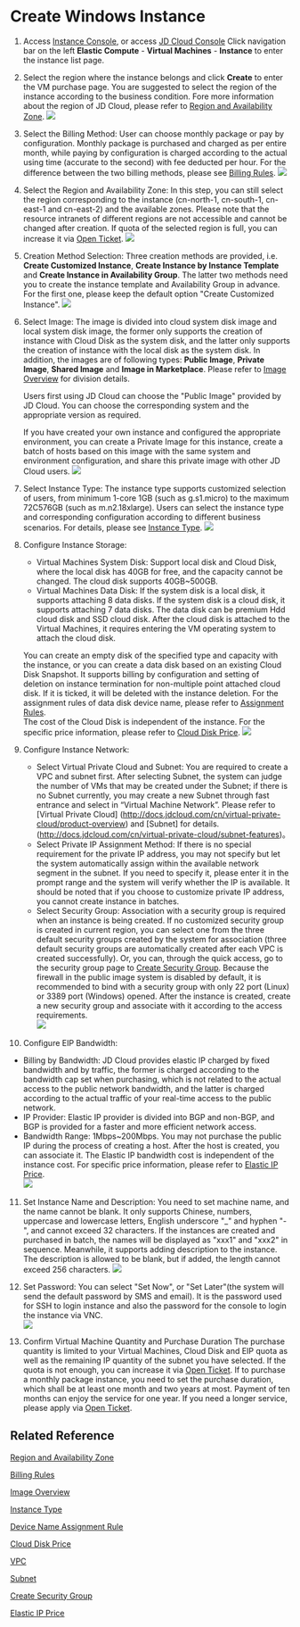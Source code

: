 # Create Windows Instance
1. Access [Instance Console](https://cns-console.jdcloud.com/host/compute/list), or access [JD Cloud Console](https://console.jdcloud.com) Click navigation bar on the left **Elastic Compute** - **Virtual Machines** - **Instance** to enter the instance list page.


2. Select the region where the instance belongs and click  **Create** to enter the VM purchase page. You are suggested to select the region of the instance according to the business condition. Fore more information about the region of JD Cloud, please refer to [Region and Availability Zone](../Introduction/Regions-and-AvailabilityZones.md).
![](../../../../image/vm/Getting-Start-Linux-Create-Region.png)

3. Select the Billing Method: User can choose monthly package or pay by configuration. Monthly package is purchased and charged as per entire month, while paying by configuration is charged according to the actual using time (accurate to the second) with fee deducted per hour. For the difference between the two billing methods, please see [Billing Rules](../Pricing/Billing-Rules.md).
![](../../../../image/vm/Getting-Start-Linux-Create-billing.png)

4. Select the Region and Availability Zone: In this step, you can still select the region corresponding to the instance (cn-north-1, cn-south-1, cn-east-1 and cn-east-2) and the available zones. Please note that the resource intranets of different regions are not accessible and cannot be changed after creation. If quota of the selected region is full, you can increase it via [Open Ticket][3].
![](../../../../image/vm/Getting-Start-Linux-Create-Region&AZ.png)

5. Creation Method Selection: Three creation methods are provided, i.e. **Create Customized Instance**, **Create Instance by Instance Template** and **Create Instance in Availability Group**. The latter two methods need you to create the instance template and Availability Group in advance. For the first one, please keep the default option "Create Customized Instance".
![](../../../../image/vm/Getting-Start-Linux-Create-method.png)


6. Select Image: The image is divided into cloud system disk image and local system disk image, the former only supports the creation of instance with Cloud Disk as the system disk, and the latter only supports the creation of instance with the local disk as the system disk.
	In addition, the images are of following types: **Public Image**, **Private Image**, **Shared Image** and **Image in Marketplace**. Please refer to [Image Overview](../Operation-Guide/Image/Image-Overview.md) for division details.
	       
	Users first using JD Cloud can choose the "Public Image" provided by JD Cloud. You can choose the corresponding system and the appropriate version as required.
	
	If you have created your own instance and configured the appropriate environment, you can create a Private Image for this instance, create a batch of hosts based on this image with the same system and environment configuration, and share this private image with other JD Cloud users. 
![](../../../../image/vm/Getting-Start-Windows-Create-image.png)

7. Select Instance Type: The instance type supports customized selection of users, from minimum 1-core 1GB (such as g.s1.micro) to the maximum 72C576GB (such as m.n2.18xlarge). Users can select the instance type and corresponding configuration according to different business scenarios. For details, please see [Instance Type](../Introduction/Instance-Type-Family.md).
![](../../../../image/vm/Getting-Start-Linux-Create-type.png)

8. Configure Instance Storage:
   * Virtual Machines System Disk: Support local disk and Cloud Disk, where the local disk has 40GB for free, and the capacity cannot be changed. The cloud disk supports 40GB~500GB.                   
   * Virtual Machines Data Disk: If the system disk is a local disk, it supports attaching 8 data disks. If the system disk is a cloud disk, it supports attaching 7 data disks. The data disk can be premium Hdd cloud disk and SSD cloud disk. After the cloud disk is attached to the Virtual Machines, it requires entering the VM operating system to attach the cloud disk.       
   
    You can create an empty disk of the specified type and capacity with the instance, or you can create a data disk based on an existing Cloud Disk Snapshot. It supports billing by configuration and setting of deletion on instance termination for non-multiple point attached cloud disk. If it is ticked, it will be deleted with the instance deletion. For the assignment rules of data disk device name, please refer to [Assignment Rules](../Operation-Guide/Cloud-Disk/Assign-Device-Name.md).      
	The cost of the Cloud Disk is independent of the instance. For the specific price information, please refer to [Cloud Disk Price](http://docs.jdcloud.com/cn/cloud-disk-service/billing-rules).
![](../../../../image/vm/Getting-Start-Linux-Create-disk.png)

9. Configure Instance Network:
   * Select Virtual Private Cloud and Subnet: You are required to create a VPC and subnet first. After selecting Subnet, the system can judge the number of VMs that may be created under the Subnet; if there is no Subnet currently, you may create a new Subnet through fast entrance and select in “Virtual Machine Network”. Please refer to [Virtual Private Cloud] (http://docs.jdcloud.com/cn/virtual-private-cloud/product-overview) and [Subnet] for details.(http://docs.jdcloud.com/cn/virtual-private-cloud/subnet-features)。
   * Select Private IP Assignment Method: If there is no special requirement for the private IP address, you may not specify but let the system automatically assign within the available network segment in the subnet. If you need to specify it, please enter it in the prompt range and the system will verify whether the IP is available. It should be noted that if you choose to customize private IP address, you cannot create instance in batches.
   * Select Security Group: Association with a security group is required when an instance is being created. If no customized security group is created in current region, you can select one from the three default security groups created by the system for association (three default security groups are automatically created after each VPC is created successfully). Or, you can, through the quick access, go to the security group page to [Create Security Group](http://docs.jdcloud.com/cn/virtual-private-cloud/security-group-configuration). Because the firewall in the public image system is disabled by default, it is recommended to bind with a security group with only 22 port (Linux) or 3389 port (Windows) opened. After the instance is created, create a new security group and associate with it according to the access requirements.    
![](../../../../image/vm/Getting-Start-Linux-Create-network.png)

10. Configure EIP Bandwidth:
   * Billing by Bandwidth: JD Cloud provides elastic IP charged by fixed bandwidth and by traffic, the former is charged according to the bandwidth cap set when purchasing, which is not related to the actual access to the public network bandwidth, and the latter is charged according to the actual traffic of your real-time access to the public network.
   * IP Provider: Elastic IP provider is divided into BGP and non-BGP, and BGP is provided for a faster and more efficient network access.                
   * Bandwidth Range: 1Mbps~200Mbps.
You may not purchase the public IP during the process of creating a host. After the host is created, you can associate it. The Elastic IP bandwidth cost is independent of the instance cost. For specific price information, please refer to [Elastic IP Price](../../../Networking/Elastic-IP/Pricing/Price-Overview.md).      
![](../../../../image/vm/Getting-Start-Linux-Create-IP.png)

11. Set Instance Name and Description:
You need to set machine name, and the name cannot be blank. It only supports Chinese, numbers, uppercase and lowercase letters, English underscore "_" and hyphen "-", and cannot exceed 32 characters. If the instances are created and purchased in batch, the names will be displayed as "xxx1" and "xxx2" in sequence. Meanwhile, it supports adding description to the instance. The description is allowed to be blank, but if added, the length cannot exceed 256 characters.
![](../../../../image/vm/Getting-Start-Linux-Create-information.png)

12. Set Password:
You can select "Set Now", or "Set Later"(the system will send the default password by SMS and email). It is the password used for SSH to login instance and also the password for the console to login the instance via VNC.                
![](../../../../image/vm/Getting-Start-Windows-Create-login.png)

13. Confirm Virtual Machine Quantity and Purchase Duration
The purchase quantity is limited to your Virtual Machines, Cloud Disk and EIP quota as well as the remaining IP quantity of the subnet you have selected. If the quota is not enough, you can increase it via [Open Ticket][1].
If to purchase a monthly package instance, you need to set the purchase duration, which shall be at least one month and two years at most. Payment of ten months can enjoy the service for one year. If you need a longer service, please apply via [Open Ticket][3].

## Related Reference

[Region and Availability Zone](../Introduction/Regions-and-AvailabilityZones.md)

[Billing Rules](../Pricing/Billing-Rules.md)

[Image Overview](../Operation-Guide/Image/Overview.md)

[Instance Type](../Introduction/Instance-Type-Family.md)

[Device Name Assignment Rule](../Operation-Guide/Cloud-Disk/Assign-Device-Name.md)

[Cloud Disk Price](http://docs.jdcloud.com/cn/cloud-disk-service/billing-rules)

[VPC](http://docs.jdcloud.com/cn/virtual-private-cloud/product-overview)

[Subnet](http://docs.jdcloud.com/cn/virtual-private-cloud/subnet-features)

[Create Security Group](http://docs.jdcloud.com/cn/virtual-private-cloud/security-group-configuration)

[Elastic IP Price](../../../Networking/Elastic-IP/Pricing/Price-Overview.md)


  [1]: ./images/Getting-Start-Linux-Create-Region.png "Getting-Start-Linux-Create-Region.png"
  [2]: ./images/Getting-Start-Linux-Create-billing.png "Getting-Start-Linux-Create-billing.png"
  [3]: https://ticket.jdcloud.com/myorder/submit
  [4]: ./images/Getting-Start-Windows-Create-image.png "Getting-Start-Windows-Create-image.png"
  [5]: ./images/Getting-Start-Windows-Create-image.png "Getting-Start-Windows-Create-image.png"
  [6]: ./images/Getting-Start-Linux-Create-type.png "Getting-Start-Linux-Create-type.png"
  [7]: ./images/Getting-Start-Linux-Create-disk.png "Getting-Start-Linux-Create-disk.png"
  [8]: ./images/Getting-Start-Linux-Create-network.png "Getting-Start-Linux-Create-network.png"
  [9]: ./images/Getting-Start-Linux-Create-IP.png "Getting-Start-Linux-Create-IP.png"
  [10]: ./images/Getting-Start-Linux-Create-information.png "Getting-Start-Linux-Create-information.png"
  [11]: ./images/Getting-Start-Windows-Create-login.png "Getting-Start-Windows-Create-login.png"
  [12]: ./images/Getting-Start-Linux-Create-Region.png "Getting-Start-Linux-Create-Region.png"
  [13]: ./images/Getting-Start-Linux-Create-Region.png "Getting-Start-Linux-Create-Region.png"